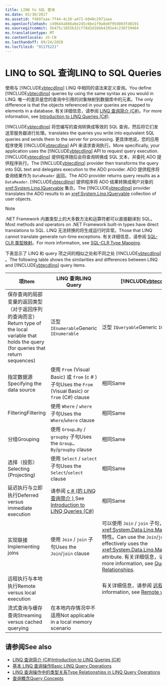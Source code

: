 ```yaml
---
title: LINQ to SQL 查询
ms.date: 03/30/2017
ms.assetid: f4897aaa-7f44-4c20-a471-b948c2971aae
ms.openlocfilehash: c49644a866a6e245c6be1f9a8e8f95d003fd0191
ms.sourcegitcommit: 5b475c1855b32cf78d2d1bbb4295e4c236f39464
ms.translationtype: MT
ms.contentlocale: zh-CN
ms.lasthandoff: 09/24/2020
ms.locfileid: "91175221"
---
```

# <a name="linq-to-sql-queries"></a><span data-ttu-id="ea053-102">LINQ to SQL 查询</span><span class="sxs-lookup"><span data-stu-id="ea053-102">LINQ to SQL Queries</span></span>

<span data-ttu-id="ea053-103">使用与 [!INCLUDE[vbtecdlinq](../../../../../../includes/vbtecdlinq-md.md)] LINQ 中相同的语法来定义查询。</span><span class="sxs-lookup"><span data-stu-id="ea053-103">You define [!INCLUDE[vbtecdlinq](../../../../../../includes/vbtecdlinq-md.md)] queries by using the same syntax as you would in LINQ.</span></span> <span data-ttu-id="ea053-104">唯一的差异是您的查询中引用的对象映射到数据库中的元素。</span><span class="sxs-lookup"><span data-stu-id="ea053-104">The only difference is that the objects referenced in your queries are mapped to elements in a database.</span></span> <span data-ttu-id="ea053-105">有关详细信息，请参阅 [LINQ 查询简介 (C#)](../../../../../csharp/programming-guide/concepts/linq/introduction-to-linq-queries.md)。</span><span class="sxs-lookup"><span data-stu-id="ea053-105">For more information, see [Introduction to LINQ Queries (C#)](../../../../../csharp/programming-guide/concepts/linq/introduction-to-linq-queries.md).</span></span>  
  
 [!INCLUDE[vbtecdlinq](../../../../../../includes/vbtecdlinq-md.md)] <span data-ttu-id="ea053-106">将您编写的查询转换成等效的 SQL 查询，然后将它们发送至服务器进行处理。</span><span class="sxs-lookup"><span data-stu-id="ea053-106">translates the queries you write into equivalent SQL queries and sends them to the server for processing.</span></span> <span data-ttu-id="ea053-107">更具体地说，您的应用程序使用 [!INCLUDE[vbtecdlinq](../../../../../../includes/vbtecdlinq-md.md)] API 来请求查询执行。</span><span class="sxs-lookup"><span data-stu-id="ea053-107">More specifically, your application uses the [!INCLUDE[vbtecdlinq](../../../../../../includes/vbtecdlinq-md.md)] API to request query execution.</span></span> <span data-ttu-id="ea053-108">[!INCLUDE[vbtecdlinq](../../../../../../includes/vbtecdlinq-md.md)] 提供程序随后会将查询转换成 SQL 文本，并委托 ADO 提供程序执行。</span><span class="sxs-lookup"><span data-stu-id="ea053-108">The [!INCLUDE[vbtecdlinq](../../../../../../includes/vbtecdlinq-md.md)] provider then transforms the query into SQL text and delegates execution to the ADO provider.</span></span> <span data-ttu-id="ea053-109">ADO 提供程序将查询结果作为 `DataReader` 返回。</span><span class="sxs-lookup"><span data-stu-id="ea053-109">The ADO provider returns query results as a `DataReader`.</span></span> <span data-ttu-id="ea053-110">[!INCLUDE[vbtecdlinq](../../../../../../includes/vbtecdlinq-md.md)] 提供程序将 ADO 结果转换成用户对象的 <xref:System.Linq.IQueryable> 集合。</span><span class="sxs-lookup"><span data-stu-id="ea053-110">The [!INCLUDE[vbtecdlinq](../../../../../../includes/vbtecdlinq-md.md)] provider translates the ADO results to an <xref:System.Linq.IQueryable> collection of user objects.</span></span>  
  
> [!NOTE]
> <span data-ttu-id="ea053-111">.NET Framework 内置类型上的大多数方法和运算符都可以直接翻译到 SQL。</span><span class="sxs-lookup"><span data-stu-id="ea053-111">Most methods and operators on .NET Framework built-in types have direct translations to SQL.</span></span> <span data-ttu-id="ea053-112">LINQ 无法转换的将生成运行时异常。</span><span class="sxs-lookup"><span data-stu-id="ea053-112">Those that LINQ cannot translate generate run-time exceptions.</span></span> <span data-ttu-id="ea053-113">有关详细信息，请参阅 [SQL-CLR 类型映射](sql-clr-type-mapping.md)。</span><span class="sxs-lookup"><span data-stu-id="ea053-113">For more information, see [SQL-CLR Type Mapping](sql-clr-type-mapping.md).</span></span>  
  
 <span data-ttu-id="ea053-114">下表显示了 LINQ 和 query 项之间的相似之处和不同之处 [!INCLUDE[vbtecdlinq](../../../../../../includes/vbtecdlinq-md.md)] 。</span><span class="sxs-lookup"><span data-stu-id="ea053-114">The following table shows the similarities and differences between LINQ and [!INCLUDE[vbtecdlinq](../../../../../../includes/vbtecdlinq-md.md)] query items.</span></span>  
  
|<span data-ttu-id="ea053-115">项</span><span class="sxs-lookup"><span data-stu-id="ea053-115">Item</span></span>|<span data-ttu-id="ea053-116">LINQ 查询</span><span class="sxs-lookup"><span data-stu-id="ea053-116">LINQ Query</span></span>|[!INCLUDE[vbtecdlinq](../../../../../../includes/vbtecdlinq-md.md)] <span data-ttu-id="ea053-117">Query</span><span class="sxs-lookup"><span data-stu-id="ea053-117">Query</span></span>|  
|----------|----------------|----------------------------------------------------------------------|  
|<span data-ttu-id="ea053-118">保存查询的局部变量的返回类型（对于返回序列的查询而言）</span><span class="sxs-lookup"><span data-stu-id="ea053-118">Return type of the local variable that holds the query (for queries that return sequences)</span></span>|<span data-ttu-id="ea053-119">泛型 `IEnumerable`</span><span class="sxs-lookup"><span data-stu-id="ea053-119">Generic `IEnumerable`</span></span>|<span data-ttu-id="ea053-120">泛型 `IQueryable`</span><span class="sxs-lookup"><span data-stu-id="ea053-120">Generic `IQueryable`</span></span>|  
|<span data-ttu-id="ea053-121">指定数据源</span><span class="sxs-lookup"><span data-stu-id="ea053-121">Specifying the data source</span></span>|<span data-ttu-id="ea053-122">使用 `From` (Visual Basic) 或 `from` (c # ) 子句</span><span class="sxs-lookup"><span data-stu-id="ea053-122">Uses the `From` (Visual Basic) or `from` (C#) clause</span></span>|<span data-ttu-id="ea053-123">相同</span><span class="sxs-lookup"><span data-stu-id="ea053-123">Same</span></span>|  
|<span data-ttu-id="ea053-124">Filtering</span><span class="sxs-lookup"><span data-stu-id="ea053-124">Filtering</span></span>|<span data-ttu-id="ea053-125">使用 `Where` / `where` 子句</span><span class="sxs-lookup"><span data-stu-id="ea053-125">Uses the `Where`/`where` clause</span></span>|<span data-ttu-id="ea053-126">相同</span><span class="sxs-lookup"><span data-stu-id="ea053-126">Same</span></span>|  
|<span data-ttu-id="ea053-127">分组</span><span class="sxs-lookup"><span data-stu-id="ea053-127">Grouping</span></span>|<span data-ttu-id="ea053-128">使用 `Group…By` / `groupby` 子句</span><span class="sxs-lookup"><span data-stu-id="ea053-128">Uses the `Group…By`/`groupby` clause</span></span>|<span data-ttu-id="ea053-129">相同</span><span class="sxs-lookup"><span data-stu-id="ea053-129">Same</span></span>|  
|<span data-ttu-id="ea053-130">选择（投影）</span><span class="sxs-lookup"><span data-stu-id="ea053-130">Selecting (Projecting)</span></span>|<span data-ttu-id="ea053-131">使用 `Select` / `select` 子句</span><span class="sxs-lookup"><span data-stu-id="ea053-131">Uses the `Select`/`select` clause</span></span>|<span data-ttu-id="ea053-132">相同</span><span class="sxs-lookup"><span data-stu-id="ea053-132">Same</span></span>|  
|<span data-ttu-id="ea053-133">延迟执行与立即执行</span><span class="sxs-lookup"><span data-stu-id="ea053-133">Deferred versus immediate execution</span></span>|<span data-ttu-id="ea053-134">请参阅 [c # (的 LINQ 查询简介 ) ](../../../../../csharp/programming-guide/concepts/linq/introduction-to-linq-queries.md)</span><span class="sxs-lookup"><span data-stu-id="ea053-134">See [Introduction to LINQ Queries (C#)](../../../../../csharp/programming-guide/concepts/linq/introduction-to-linq-queries.md)</span></span>|<span data-ttu-id="ea053-135">相同</span><span class="sxs-lookup"><span data-stu-id="ea053-135">Same</span></span>|  
|<span data-ttu-id="ea053-136">实现联接</span><span class="sxs-lookup"><span data-stu-id="ea053-136">Implementing joins</span></span>|<span data-ttu-id="ea053-137">使用 `Join` / `join` 子句</span><span class="sxs-lookup"><span data-stu-id="ea053-137">Uses the `Join`/`join` clause</span></span>|<span data-ttu-id="ea053-138">可以使用 `Join` / `join` 子句，但更有效地使用 <xref:System.Data.Linq.Mapping.AssociationAttribute> 特性。</span><span class="sxs-lookup"><span data-stu-id="ea053-138">Can use the `Join`/`join` clause, but more effectively uses the <xref:System.Data.Linq.Mapping.AssociationAttribute> attribute.</span></span> <span data-ttu-id="ea053-139">有关详细信息，请参阅 [跨关系进行查询](querying-across-relationships.md)。</span><span class="sxs-lookup"><span data-stu-id="ea053-139">For more information, see [Querying Across Relationships](querying-across-relationships.md).</span></span>|  
|<span data-ttu-id="ea053-140">远程执行与本地执行</span><span class="sxs-lookup"><span data-stu-id="ea053-140">Remote versus local execution</span></span>||<span data-ttu-id="ea053-141">有关详细信息，请参阅 [远程执行与本地执行](remote-vs-local-execution.md)。</span><span class="sxs-lookup"><span data-stu-id="ea053-141">For more information, see [Remote vs. Local Execution](remote-vs-local-execution.md).</span></span>|  
|<span data-ttu-id="ea053-142">流式查询与缓存查询</span><span class="sxs-lookup"><span data-stu-id="ea053-142">Streaming versus cached querying</span></span>|<span data-ttu-id="ea053-143">在本地内存情况中不适用</span><span class="sxs-lookup"><span data-stu-id="ea053-143">Not applicable in a local memory scenario</span></span>||  
  
## <a name="see-also"></a><span data-ttu-id="ea053-144">请参阅</span><span class="sxs-lookup"><span data-stu-id="ea053-144">See also</span></span>

- [<span data-ttu-id="ea053-145">LINQ 查询简介 (C#)</span><span class="sxs-lookup"><span data-stu-id="ea053-145">Introduction to LINQ Queries (C#)</span></span>](../../../../../csharp/programming-guide/concepts/linq/introduction-to-linq-queries.md)
- [<span data-ttu-id="ea053-146">基本 LINQ 查询操作</span><span class="sxs-lookup"><span data-stu-id="ea053-146">Basic LINQ Query Operations</span></span>](../../../../../csharp/programming-guide/concepts/linq/basic-linq-query-operations.md)
- [<span data-ttu-id="ea053-147">LINQ 查询操作中的类型关系</span><span class="sxs-lookup"><span data-stu-id="ea053-147">Type Relationships in LINQ Query Operations</span></span>](../../../../../csharp/programming-guide/concepts/linq/type-relationships-in-linq-query-operations.md)
- [<span data-ttu-id="ea053-148">查询概念</span><span class="sxs-lookup"><span data-stu-id="ea053-148">Query Concepts</span></span>](query-concepts.md)

